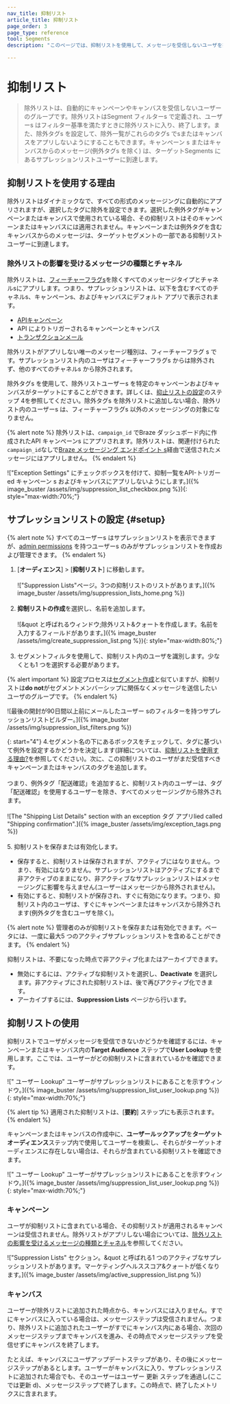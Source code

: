 ```yaml
---
nav_title: 抑制リスト
article_title: 抑制リスト
page_order: 3
page_type: reference
tool: Segments
description: "このページでは、抑制リストを使用して、メッセージを受信しないユーザを指定する方法について説明します。"

---
```


# 抑制リスト

> 除外リストは、自動的にキャンペーンやキャンバスを受信しないユーザーのグループです。除外リストはSegment フィルターs で定義され、ユーザーs はフィルター基準を満たすときに除外リストに入り、終了します。また、除外タグs を設定して、除外一覧がこれらのタグs でsまたはキャンバスをアプリしないようにすることもできます。キャンペーン s またはキャンバスからのメッセージ(例外タグs を除く) は、ターゲットSegments にあるサプレッションリストユーザーに到達します。

## 抑制リストを使用する理由

除外リストはダイナミックなで、すべての形式のメッセージングに自動的にアプリされますが、選択したタグに除外を設定できます。選択した例外タグがキャンペーンまたはキャンバスで使用されている場合、その抑制リストはそのキャンペーンまたはキャンバスには適用されません。キャンペーンまたは例外タグを含むキャンバスからのメッセージは、ターゲットセグメントの一部である抑制リストユーザーに到達します。

### 除外リストの影響を受けるメッセージの種類とチャネル

除外リストは、[フィーチャーフラグs]({{site.baseurl}}/user_guide/engagement_tools/canvas/canvas_components/feature_flags/)を除くすべてのメッセージタイプとチャネルsにアプリします。つまり、サプレッションリストは、以下を含むすべてのチャネルs、キャンペーンs、およびキャンバスにデフォルト アプリで表示されます。
- [APIキャンペーン]({{site.baseurl}}/api/api_campaigns/)
- API によりトリガーされるキャンペーンとキャンバス
- [トランザクションメール]({{site.baseurl}}/user_guide/message_building_by_channel/email/transactional_message_api_campaign/)

除外リストがアプリしない唯一のメッセージ種別は、フィーチャーフラグ s です。サプレッションリスト内のユーザはフィーチャーフラグs からは除外されず、他のすべてのチャネルs から除外されます。 

除外タグs を使用して、除外リストユーザーs を特定のキャンペーンおよびキャンバスがターゲットにすることができます。詳しくは、[抑止リストの設定](#setup)のステップ 4を参照してください。除外タグs を除外リストに追加しない場合、除外リスト内のユーザーs は、フィーチャーフラグs 以外のメッセージングの対象になりません。 

{% alert note %}
除外リストは、`campaign_id` でBraze ダッシュボード内に作成されたAPI キャンペーンs にアプリされます。除外リストは、関連付けられた`campaign_id`なしで[Braze メッセージング エンドポイント s]({{site.baseurl}}/api/endpoints/messaging/)経由で送信されたメッセージにはアプリしません。
{% endalert %}

\!["Exception Settings" にチェックボックスを付けて、抑制一覧をAPI-トリガー ed キャンペーン s およびキャンバスにアプリしないようにします。]({% image_buster /assets/img/suppression_list_checkbox.png %}){: style="max-width:70%;"}

## サプレッションリストの設定 {#setup}

{% alert note %}
すべてのユーザーs はサプレッションリストを表示できますが、[admin permissions]({{site.baseurl}}/user_guide/administrative/app_settings/manage_your_braze_users/user_permissions/?tab=admin#list-of-permissions) を持つユーザーs のみがサプレッションリストを作成および管理できます。
{% endalert %}

1. [**オーディエンス**] > [**抑制リスト**] に移動します。<br><br>\!["Suppression Lists"ページ。3つの抑制リストのリストがあります。]({% image_buster /assets/img/suppression_lists_home.png %})<br><br>
2. **抑制リストの作成**を選択し、名前を追加します。<br><br>\![&quot と呼ばれるウィンドウ;除外リスト&クォートを作成します。名前を入力するフィールドがあります。]({% image_buster /assets/img/create_suppression_list.png %}){: style="max-width:80%;"}<br><br>
3. セグメントフィルタを使用して、抑制リスト内のユーザを識別します。少なくとも1 つを選択する必要があります。

{% alert important %}
設定プロセスは[セグメント作成]({{site.baseurl}}/user_guide/engagement_tools/segments/creating_a_segment/)と似ていますが、抑制リストは**do not**がセグメントメンバーシップに関係なくメッセージを送信したいユーザのグループです。
{% endalert %}

\![最後の開封が90日間以上前にメールしたユーザー sのフィルターを持つサプレッションリストビルダー。]({% image_buster /assets/img/suppression_list_filters.png %})

{: start="4"}
4\.セグメント名の下にあるボックスをチェックして、タグに基づいて例外を設定するかどうかを決定します(詳細については、[抑制リストを使用する理由?](#why-use-suppression-lists)を参照してください)。次に、この抑制リストのユーザがまだ受信すべきキャンペーンまたはキャンバスのタグを追加します。<br><br>つまり、例外タグ「配送確認」を追加すると、抑制リスト内のユーザーは、タグ「配送確認」を使用するユーザーを除き、すべてのメッセージングから除外されます。<br><br>\![The "Shipping List Details" section with an exception タグ アプリlied called "Shipping confirmation".]({% image_buster /assets/img/exception_tags.png %})<br><br>
5. 抑制リストを保存または有効化します。
- 保存すると、抑制リストは保存されますが、アクティブにはなりません。つまり、有効にはなりません。サプレッションリストはアクティブにするまで非アクティブのままになり、非アクティブなサプレッションリストはメッセージングに影響を与えません(ユーザーはメッセージから除外されません)。
- 有効にすると、抑制リストが保存され、すぐに有効になります。つまり、抑制リスト内のユーザは、すぐにキャンペーンまたはキャンバスから除外されます(例外タグを含むユーザを除く)。

{% alert note %}
管理者のみが抑制リストを保存または有効化できます。ベータには、一度に最大5 つのアクティブサプレッションリストを含めることができます。
{% endalert %}

抑制リストは、不要になった時点で非アクティブ化またはアーカイブできます。 
- 無効にするには、アクティブな抑制リストを選択し、**Deactivate** を選択します。非アクティブにされた抑制リストは、後で再びアクティブ化できます。
- アーカイブするには、**Suppression Lists** ページから行います。

## 抑制リストの使用

抑制リストでユーザがメッセージを受信できないかどうかを確認するには、キャンペーンまたはキャンバス内の**Target Audience** ステップで**User Lookup** を使用します。ここでは、ユーザーがどの抑制リストに含まれているかを確認できます。

\![" ユーザー Lookup" ユーザーがサプレッションリストにあることを示すウィンドウ。]({% image_buster /assets/img/suppression_list_user_lookup.png %}){: style="max-width:70%;"}

{% alert tip %}
適用された抑制リストは、[**要約**] ステップにも表示されます。
{% endalert %}

キャンペーンまたはキャンバスの作成中に、**ユーザールックアップ**を**ターゲットオーディエンス**ステップ内で使用してユーザーを検索し、それらがターゲットオーディエンスに存在しない場合は、それらが含まれている抑制リストを確認できます。 

\![" ユーザー Lookup" ユーザーがサプレッションリストにあることを示すウィンドウ。]({% image_buster /assets/img/suppression_list_user_lookup.png %}){: style="max-width:70%;"}

### キャンペーン 

ユーザが抑制リストに含まれている場合、その抑制リストが適用されるキャンペーンは受信されません。除外リストがアプリしない場合については、[除外リストの影響を受けるメッセージの種類とチャネル](#message-types-and-channels-affected-by-suppression-lists)を参照してください。

\!["Suppression Lists" セクション。&quot と呼ばれる1 つのアクティブなサプレッションリストがあります。マーケティングヘルススコア&クォートが低くなります。]({% image_buster /assets/img/active_suppression_list.png %})

### キャンバス 

ユーザーが除外リストに追加された時点から、キャンバスには入りません。すでにキャンバスに入っている場合は、メッセージステップは受信されません。つまり、除外リストに追加されたユーザーがすでにキャンバス内にある場合、次回のメッセージステップまでキャンバスを進み、その時点でメッセージステップを受信せずにキャンバスを終了します。 

たとえば、キャンバスにユーザアップデートステップがあり、その後にメッセージステップがあるとします。ユーザーがキャンバスに入り、サプレッションリストに追加された場合でも、そのユーザーはユーザー 更新 ステップを通過し(ここでは更新 d)、メッセージステップで終了します。この時点で、終了したメトリクスに含まれます。
